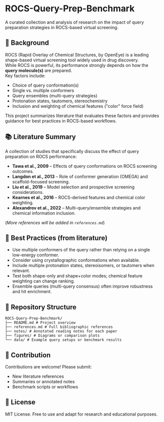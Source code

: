 # ROCS-Query-Prep-Benchmark

A curated collection and analysis of research on the impact of query preparation strategies in ROCS-based virtual screening.

## 📖 Background
ROCS (Rapid Overlay of Chemical Structures, by OpenEye) is a leading shape-based virtual screening tool widely used in drug discovery.  
While ROCS is powerful, its performance strongly depends on how the **query molecule(s)** are prepared.  
Key factors include:
- Choice of query conformation(s)
- Single vs. multiple conformers
- Query ensembles (multi-query strategies)
- Protonation states, tautomers, stereochemistry
- Inclusion and weighting of chemical features ("color" force field)

This project summarizes literature that evaluates these factors and provides guidance for best practices in ROCS-based workflows.

## 📚 Literature Summary
A collection of studies that specifically discuss the effect of query preparation on ROCS performance:

- **Tawa et al., 2009** – Effects of query conformations on ROCS screening outcomes.  
- **Langdon et al., 2013** – Role of conformer generation (OMEGA) and scaffold-focused screening.  
- **Liu et al., 2019** – Model selection and prospective screening considerations.  
- **Kearnes et al., 2016** – ROCS-derived features and chemical color weighting.  
- **Alexandrov et al., 2022** – Multi-query/ensemble strategies and chemical information inclusion.

(*More references will be added in `references.md`*)

## 🧪 Best Practices (from literature)
- Use multiple conformers of the query rather than relying on a single low-energy conformer.  
- Consider using crystallographic conformations when available.  
- Include multiple protonation states, stereoisomers, or tautomers when relevant.  
- Test both shape-only and shape+color modes; chemical feature weighting can change ranking.  
- Ensemble queries (multi-query consensus) often improve robustness and hit enrichment.  

## 📂 Repository Structure
```
ROCS-Query-Prep-Benchmark/
├── README.md # Project overview
├── references.md # Full bibliographic references
├── notes/ # Annotated reading notes for each paper
├── figures/ # Diagrams or comparison plots
└── data/ # Example query setups or benchmark results
```

## 🤝 Contribution
Contributions are welcome! Please submit:
- New literature references
- Summaries or annotated notes
- Benchmark scripts or workflows

## 📜 License
MIT License. Free to use and adapt for research and educational purposes.
